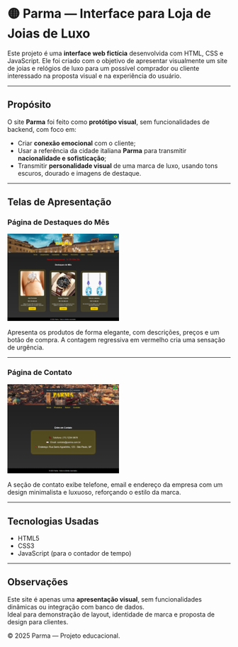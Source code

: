 # 🟡 Parma — Interface para Loja de Joias de Luxo

Este projeto é uma **interface web fictícia** desenvolvida com HTML, CSS e JavaScript. Ele foi criado com o objetivo de apresentar visualmente um site de joias e relógios de luxo para um possível comprador ou cliente interessado na proposta visual e na experiência do usuário.

---

##  Propósito

O site **Parma** foi feito como **protótipo visual**, sem funcionalidades de backend, com foco em:

- Criar **conexão emocional** com o cliente;
- Usar a referência da cidade italiana **Parma** para transmitir **nacionalidade e sofisticação**;
- Transmitir **personalidade visual** de uma marca de luxo, usando tons escuros, dourado e imagens de destaque.

---

##  Telas de Apresentação

### Página de Destaques do Mês

<img src="img_readme/interface_1.png" alt="imagem interface_1" width="50%">  

Apresenta os produtos de forma elegante, com descrições, preços e um botão de compra. A contagem regressiva em vermelho cria uma sensação de urgência.

---

### Página de Contato

<img src="img_readme/interface_2.png" alt="imagem interface_2" width="50%">

A seção de contato exibe telefone, email e endereço da empresa com um design minimalista e luxuoso, reforçando o estilo da marca.

---

##  Tecnologias Usadas

- HTML5  
- CSS3  
- JavaScript (para o contador de tempo)

---

##  Observações

Este site é apenas uma **apresentação visual**, sem funcionalidades dinâmicas ou integração com banco de dados.  
Ideal para demonstração de layout, identidade de marca e proposta de design para clientes.

© 2025 Parma — Projeto educacional.
